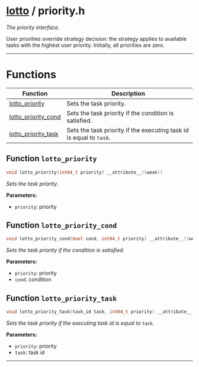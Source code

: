 #  [lotto](README.md) / priority.h
_The priority interface._ 

User priorities override strategy decision: the strategy applies to available tasks with the highest user priority. Initially, all priorities are zero. 

---
# Functions 

| Function | Description |
|---|---|
| [lotto_priority](priority.h.md#function-lotto_priority) | Sets the task priority.  |
| [lotto_priority_cond](priority.h.md#function-lotto_priority_cond) | Sets the task priority if the condition is satisfied.  |
| [lotto_priority_task](priority.h.md#function-lotto_priority_task) | Sets the task priority if the executing task id is equal to `task`.  |

##  Function `lotto_priority`

```c
void lotto_priority(int64_t priority) __attribute__((weak))
``` 
_Sets the task priority._ 




**Parameters:**

- `priority`: priority 




##  Function `lotto_priority_cond`

```c
void lotto_priority_cond(bool cond, int64_t priority) __attribute__((weak))
``` 
_Sets the task priority if the condition is satisfied._ 




**Parameters:**

- `priority`: priority 
- `cond`: condition 




##  Function `lotto_priority_task`

```c
void lotto_priority_task(task_id task, int64_t priority) __attribute__((weak))
``` 
_Sets the task priority if the executing task id is equal to_ `task`_._ 




**Parameters:**

- `priority`: priority 
- `task`: task id 





---

